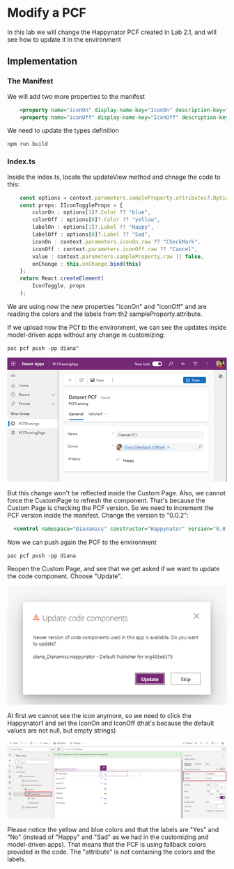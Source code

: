 # Modify a PCF

In this lab we will change the Happynator PCF created in Lab 2.1, and will see how to update it in the environment

## Implementation

### The Manifest
We will add two more properties to the manifest

```xml
    <property name="iconOn" display-name-key="IconOn" description-key="IconOn" of-type="SingleLine.Text" usage="input" />
    <property name="iconOff" display-name-key="IconOff" description-key="IconOff" of-type="SingleLine.Text" usage="input" />
```

We need to update the types definition
```
npm run build
```

### Index.ts

Inside the index.ts, locate the updateView method and chnage the code to this:
```TypeScript
    const options = context.parameters.sampleProperty.attributes?.Options || [];
    const props: IIconToggleProps = { 
        colorOn : options[1]?.Color ?? "blue", 
        colorOff : options[0]?.Color ?? "yellow", 
        labelOn : options[1]?.Label ?? "Happy",
        labelOff : options[0]?.Label ?? "Sad",
        iconOn : context.parameters.iconOn.raw ?? "CheckMark", 
        iconOff : context.parameters.iconOff.raw ?? "Cancel", 
        value : context.parameters.sampleProperty.raw || false,
        onChange : this.onChange.bind(this) 
    };
    return React.createElement(
        IconToggle, props
    );
```

We are using now the new properties "iconOn" and "iconOff" and are reading the colors and the labels from th2 sampleProperty.attribute.

If we upload now the PCf to the environment, we can see the updates inside model-driven apps without any change in customizing:
```
pac pcf push -pp diana"
```

![alt text](./Images22/image.png)

But this change won't be reflected inside the Custom Page. Also, we cannot force the CustomPage to refresh the component.
That's because the Custom Page is checking the PCF version.
So we need to increment the PCF version inside the manifest. Change the version to "0.0.2":
```xml
  <control namespace="Dianamics" constructor="Happynator" version="0.0.2"
```

Now we can push again the PCF to the environment

```
pac pcf push -pp diana
```

Reopen the Custom Page, and see that we get asked if we want to update the code component. Choose "Update".

![alt text](./Images22/image-1.png)

At first we cannot see the icon anymore, so we need to click the Happynator1 and set the IconOn and IconOff (that's because the default values are not null, but empty strings)

![alt text](./Images22/image-2.png)

Please notice the yellow and blue colors and that the labels are "Yes" and "No" (instead of "Happy" and "Sad" as we had in the customizing and model-driven apps). That means that the PCF is using fallback colors provided in the code. The "attribute" is not containing the colors and the labels.


